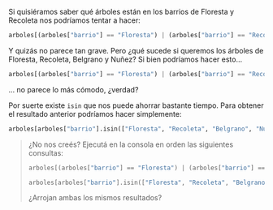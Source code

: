 Si quisiéramos saber qué árboles están en los barrios de Floresta y Recoleta nos podríamos tentar a hacer: 

```python
arboles[(arboles["barrio"] == "Floresta") | (arboles["barrio"] == "Recoleta")]
```

Y quizás no parece tan grave. Pero ¿qué sucede si queremos los árboles de Floresta, Recoleta, Belgrano y Nuñez? Si bien podríamos hacer esto…

```python
arboles[(arboles["barrio"] == "Floresta") | (arboles["barrio"] == "Recoleta") | (arboles["barrio"] == "Belgrano") | (arboles["barrio"] == "Nuñez")]
```

… no parece lo más cómodo, ¿verdad?

Por suerte existe `isin` que nos puede ahorrar bastante tiempo. Para obtener el resultado anterior podríamos hacer simplemente:

```python
arboles[arboles["barrio"].isin(["Floresta", "Recoleta", "Belgrano", "Nuñez"])]
```

> ¿No nos creés? Ejecutá en la consola en orden las siguientes consultas:
>
> ```python
> arboles[(arboles["barrio"] == "Floresta") | (arboles["barrio"] == "Recoleta") | (arboles["barrio"] == "Belgrano") | (arboles["barrio"] == "Nuñez")]
> ```
>
> ```python
> arboles[arboles["barrio"].isin(["Floresta", "Recoleta", "Belgrano", "Nuñez"])]
> ```
> ¿Arrojan ambas los mismos resultados?
